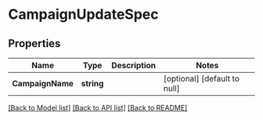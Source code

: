 # CampaignUpdateSpec

## Properties
Name | Type | Description | Notes
------------ | ------------- | ------------- | -------------
**CampaignName** | **string** |  | [optional] [default to null]

[[Back to Model list]](../README.md#documentation-for-models) [[Back to API list]](../README.md#documentation-for-api-endpoints) [[Back to README]](../README.md)


